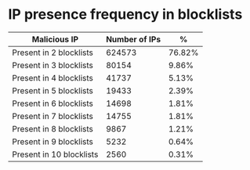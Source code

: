 # IP presence frequency in blocklists
| Malicious IP | Number of IPs | % |
|----|----|----|
| Present in 2 blocklists | 624573 | 76.82% |
| Present in 3 blocklists | 80154 | 9.86% |
| Present in 4 blocklists | 41737 | 5.13% |
| Present in 5 blocklists | 19433 | 2.39% |
| Present in 6 blocklists | 14698 | 1.81% |
| Present in 7 blocklists | 14755 | 1.81% |
| Present in 8 blocklists | 9867 | 1.21% |
| Present in 9 blocklists | 5232 | 0.64% |
| Present in 10 blocklists | 2560 | 0.31% |
